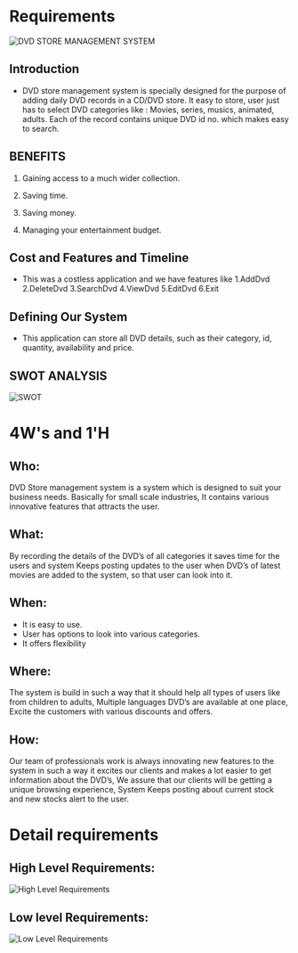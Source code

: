 # Requirements

![DVD STORE MANAGEMENT SYSTEM](https://github.com/abhinavrj/Project-Centauri/blob/main/5_IMAGES_AND_VIDEOS/DVD%20STORE%20MANAGEMENT%20SYSTEM.jpg)

## Introduction
 - DVD store management system is specially designed for the purpose of adding daily DVD records in a CD/DVD store. It easy to store, user just has to select DVD categories like : Movies, series, musics, animated, adults. Each of the record contains unique DVD id no. which makes easy to search.

## BENEFITS
  1. Gaining access to a much wider collection.
   
  2. Saving time.
   
  3. Saving money.
   
  4. Managing your entertainment budget.
  

## Cost and Features and Timeline
- This was a costless application and we have features like 1.AddDvd 2.DeleteDvd 3.SearchDvd 4.ViewDvd 5.EditDvd  6.Exit 

## Defining Our System
- This application can store all DVD details, such as their category, id, quantity, availability and price.

## SWOT ANALYSIS
![SWOT](https://github.com/abhinavrj/Project-Centauri/blob/main/1_REQUIREMENTS/SWOT%20ANALYSIS.png)

# 4W&#39;s and 1&#39;H

## Who:

DVD Store management system is a system which is designed to suit your business needs. Basically for small scale industries, It contains various innovative features that attracts the user.

## What:

By recording the details of the DVD’s of all categories it saves time for the users and system Keeps posting updates to the user when DVD’s of latest movies are added to the system, so that user can look into it.

## When:

- It is easy to use. 
- User has options to look into various categories.
- It offers flexibility


## Where:

The system is build in such a way that it should help all types of users like from children to adults, Multiple languages DVD’s are available at one place, Excite the customers with various discounts and offers.

## How:

Our team of professionals work is always innovating new features to the system in such a way it excites our clients and makes a lot easier to get information about the DVD’s, We assure that our clients will be getting a unique browsing experience, System Keeps posting about current stock and new stocks alert to the user.

# Detail requirements

## High Level Requirements:
![High Level Requirements](https://github.com/abhinavrj/Project-Centauri/blob/main/1_REQUIREMENTS/HIGH%20LEVEL%20REQUIREMENTS.jpg)



##  Low level Requirements:
![Low Level Requirements](https://github.com/abhinavrj/Project-Centauri/blob/main/1_REQUIREMENTS/LOW%20LEVEL%20REQUIREMENTS.jpg)

